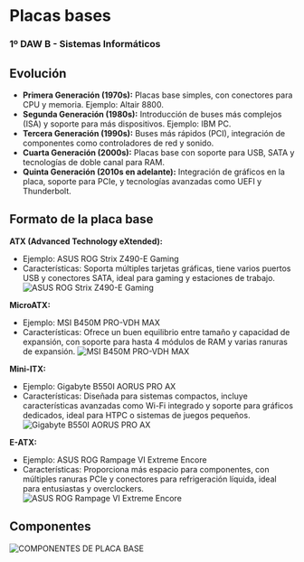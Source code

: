 # Placas bases
### 1º DAW B - Sistemas Informáticos

## Evolución
- **Primera Generación (1970s):** Placas base simples, con conectores para CPU y memoria. Ejemplo: Altair 8800.
- **Segunda Generación (1980s):** Introducción de buses más complejos (ISA) y soporte para más dispositivos. Ejemplo: IBM PC.
- **Tercera Generación (1990s):** Buses más rápidos (PCI), integración de componentes como controladores de red y sonido.
- **Cuarta Generación (2000s):** Placas base con soporte para USB, SATA y tecnologías de doble canal para RAM.
- **Quinta Generación (2010s en adelante):** Integración de gráficos en la placa, soporte para PCIe, y tecnologías avanzadas como UEFI y Thunderbolt.

## Formato de la placa base
**ATX (Advanced Technology eXtended):**
- Ejemplo: ASUS ROG Strix Z490-E Gaming
- Características: Soporta múltiples tarjetas gráficas, tiene varios puertos USB y conectores SATA, ideal para gaming y estaciones de trabajo.
![ASUS ROG Strix Z490-E Gaming](https://thumb.pccomponentes.com/w-530-530/articles/1079/10791369/1733-asus-rog-strix-z790-e-gaming-wifi-ii.jpg)
  
**MicroATX:**
- Ejemplo: MSI B450M PRO-VDH MAX
- Características: Ofrece un buen equilibrio entre tamaño y capacidad de expansión, con soporte para hasta 4 módulos de RAM y varias ranuras de expansión.
![MSI B450M PRO-VDH MAX](https://thumb.pccomponentes.com/w-530-530/articles/24/243062/1.jpg)
  
**Mini-ITX:**
- Ejemplo: Gigabyte B550I AORUS PRO AX
- Características: Diseñada para sistemas compactos, incluye características avanzadas como Wi-Fi integrado y soporte para gráficos dedicados, ideal para HTPC o sistemas de juegos pequeños.
![Gigabyte B550I AORUS PRO AX](https://thumb.pccomponentes.com/w-530-530/articles/30/300757/1892-gigabyte-b550i-aorus-pro-ax.jpg)

**E-ATX:**
- Ejemplo: ASUS ROG Rampage VI Extreme Encore
- Características: Proporciona más espacio para componentes, con múltiples ranuras PCIe y conectores para refrigeración líquida, ideal para entusiastas y overclockers.
![ASUS ROG Rampage VI Extreme Encore](https://m.media-amazon.com/images/I/71I2Z7LaoYL._AC_SX679_.jpg)

## Componentes
![COMPONENTES DE PLACA BASE](https://probandohardware.com/wp-content/uploads/2020/07/3.0_conexiones.jpg)
